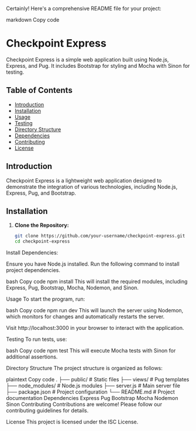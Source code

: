 
Certainly! Here's a comprehensive README file for your project:

markdown
Copy code
# Checkpoint Express

Checkpoint Express is a simple web application built using Node.js, Express, and Pug. It includes Bootstrap for styling and Mocha with Sinon for testing.

## Table of Contents

- [Introduction](#introduction)
- [Installation](#installation)
- [Usage](#usage)
- [Testing](#testing)
- [Directory Structure](#directory-structure)
- [Dependencies](#dependencies)
- [Contributing](#contributing)
- [License](#license)

## Introduction

Checkpoint Express is a lightweight web application designed to demonstrate the integration of various technologies, including Node.js, Express, Pug, and Bootstrap.

## Installation

1. **Clone the Repository:**

   ```bash
   git clone https://github.com/your-username/checkpoint-express.git
   cd checkpoint-express
Install Dependencies:

Ensure you have Node.js installed. Run the following command to install project dependencies.

bash
Copy code
npm install
This will install the required modules, including Express, Pug, Bootstrap, Mocha, Nodemon, and Sinon.

Usage
To start the program, run:

bash
Copy code
npm run dev
This will launch the server using Nodemon, which monitors for changes and automatically restarts the server.

Visit http://localhost:3000 in your browser to interact with the application.

Testing
To run tests, use:

bash
Copy code
npm test
This will execute Mocha tests with Sinon for additional assertions.

Directory Structure
The project structure is organized as follows:

plaintext
Copy code
.
├── public/           # Static files
├── views/            # Pug templates
├── node_modules/     # Node.js modules
├── server.js         # Main server file
├── package.json      # Project configuration
└── README.md         # Project documentation
Dependencies
Express
Pug
Bootstrap
Mocha
Nodemon
Sinon
Contributing
Contributions are welcome! Please follow our contributing guidelines for details.

License
This project is licensed under the ISC License.
